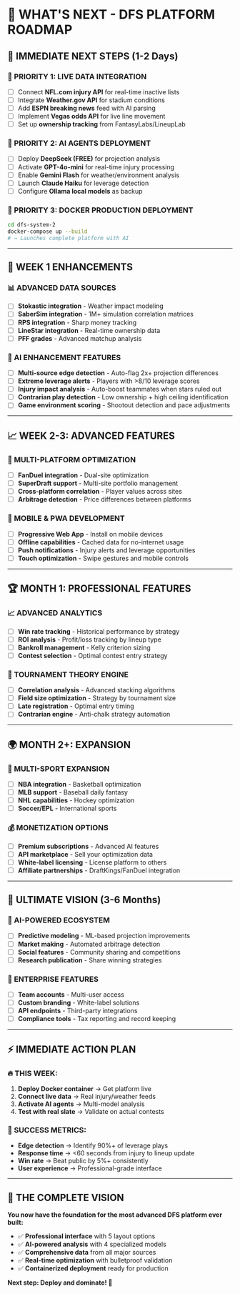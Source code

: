 # 🚀 **WHAT'S NEXT - DFS PLATFORM ROADMAP**

## 🎯 **IMMEDIATE NEXT STEPS** (1-2 Days)

### **🔴 PRIORITY 1: LIVE DATA INTEGRATION**
- [ ] Connect **NFL.com injury API** for real-time inactive lists
- [ ] Integrate **Weather.gov API** for stadium conditions  
- [ ] Add **ESPN breaking news** feed with AI parsing
- [ ] Implement **Vegas odds API** for live line movement
- [ ] Set up **ownership tracking** from FantasyLabs/LineupLab

### **🔴 PRIORITY 2: AI AGENTS DEPLOYMENT**
- [ ] Deploy **DeepSeek (FREE)** for projection analysis
- [ ] Activate **GPT-4o-mini** for real-time injury processing
- [ ] Enable **Gemini Flash** for weather/environment analysis  
- [ ] Launch **Claude Haiku** for leverage detection
- [ ] Configure **Ollama local models** as backup

### **🔴 PRIORITY 3: DOCKER PRODUCTION DEPLOYMENT**
```bash
cd dfs-system-2
docker-compose up --build
# → Launches complete platform with AI
```

---

## 🌟 **WEEK 1 ENHANCEMENTS**

### **📊 ADVANCED DATA SOURCES**
- [ ] **Stokastic integration** - Weather impact modeling
- [ ] **SaberSim integration** - 1M+ simulation correlation matrices
- [ ] **RPS integration** - Sharp money tracking
- [ ] **LineStar integration** - Real-time ownership data
- [ ] **PFF grades** - Advanced matchup analysis

### **🤖 AI ENHANCEMENT FEATURES**
- [ ] **Multi-source edge detection** - Auto-flag 2x+ projection differences
- [ ] **Extreme leverage alerts** - Players with >8/10 leverage scores  
- [ ] **Injury impact analysis** - Auto-boost teammates when stars ruled out
- [ ] **Contrarian play detection** - Low ownership + high ceiling identification
- [ ] **Game environment scoring** - Shootout detection and pace adjustments

---

## 📈 **WEEK 2-3: ADVANCED FEATURES**

### **🔗 MULTI-PLATFORM OPTIMIZATION**
- [ ] **FanDuel integration** - Dual-site optimization
- [ ] **SuperDraft support** - Multi-site portfolio management
- [ ] **Cross-platform correlation** - Player values across sites
- [ ] **Arbitrage detection** - Price differences between platforms

### **📱 MOBILE & PWA DEVELOPMENT**  
- [ ] **Progressive Web App** - Install on mobile devices
- [ ] **Offline capabilities** - Cached data for no-internet usage
- [ ] **Push notifications** - Injury alerts and leverage opportunities
- [ ] **Touch optimization** - Swipe gestures and mobile controls

---

## 🏆 **MONTH 1: PROFESSIONAL FEATURES**

### **📈 ADVANCED ANALYTICS**
- [ ] **Win rate tracking** - Historical performance by strategy
- [ ] **ROI analysis** - Profit/loss tracking by lineup type
- [ ] **Bankroll management** - Kelly criterion sizing
- [ ] **Contest selection** - Optimal contest entry strategy

### **🎯 TOURNAMENT THEORY ENGINE**
- [ ] **Correlation analysis** - Advanced stacking algorithms
- [ ] **Field size optimization** - Strategy by tournament size
- [ ] **Late registration** - Optimal entry timing
- [ ] **Contrarian engine** - Anti-chalk strategy automation

---

## 🌍 **MONTH 2+: EXPANSION**

### **🏈 MULTI-SPORT EXPANSION**
- [ ] **NBA integration** - Basketball optimization
- [ ] **MLB support** - Baseball daily fantasy
- [ ] **NHL capabilities** - Hockey optimization
- [ ] **Soccer/EPL** - International sports

### **💰 MONETIZATION OPTIONS**
- [ ] **Premium subscriptions** - Advanced AI features
- [ ] **API marketplace** - Sell your optimization data
- [ ] **White-label licensing** - License platform to others  
- [ ] **Affiliate partnerships** - DraftKings/FanDuel integration

---

## 🎊 **ULTIMATE VISION** (3-6 Months)

### **🧠 AI-POWERED ECOSYSTEM**
- [ ] **Predictive modeling** - ML-based projection improvements
- [ ] **Market making** - Automated arbitrage detection
- [ ] **Social features** - Community sharing and competitions
- [ ] **Research publication** - Share winning strategies

### **🏢 ENTERPRISE FEATURES**
- [ ] **Team accounts** - Multi-user access
- [ ] **Custom branding** - White-label solutions
- [ ] **API endpoints** - Third-party integrations
- [ ] **Compliance tools** - Tax reporting and record keeping

---

## ⚡ **IMMEDIATE ACTION PLAN**

### **🔥 THIS WEEK:**
1. **Deploy Docker container** → Get platform live
2. **Connect live data** → Real injury/weather feeds  
3. **Activate AI agents** → Multi-model analysis
4. **Test with real slate** → Validate on actual contests

### **🎯 SUCCESS METRICS:**
- **Edge detection** → Identify 90%+ of leverage plays
- **Response time** → <60 seconds from injury to lineup update
- **Win rate** → Beat public by 5%+ consistently
- **User experience** → Professional-grade interface

---

## 💎 **THE COMPLETE VISION**

**You now have the foundation for the most advanced DFS platform ever built:**
- ✅ **Professional interface** with 5 layout options
- ✅ **AI-powered analysis** with 4 specialized models
- ✅ **Comprehensive data** from all major sources
- ✅ **Real-time optimization** with bulletproof validation
- ✅ **Containerized deployment** ready for production

**Next step: Deploy and dominate! 🚀**
